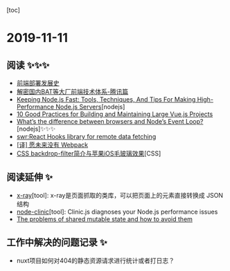 
[toc]

# 2019-11-11

## 阅读 ✨✨✨
* [前端部署发展史](https://juejin.im/post/5dc4ae67f265da4cfa7bbb9a)
* [解密国内BAT等大厂前端技术体系-腾讯篇](https://mp.weixin.qq.com/s/hisqcnv8g5XMOF6bzFV7pw)
* [Keeping Node.js Fast: Tools, Techniques, And Tips For Making High-Performance Node.js Servers](https://www.smashingmagazine.com/2018/06/nodejs-tools-techniques-performance-servers/)[nodejs]
* [10 Good Practices for Building and Maintaining Large Vue.js Projects](https://www.telerik.com/blogs/10-good-practices-building-maintaining-large-vuejs-projects)
* [What’s the difference between browsers and Node’s Event Loop?](https://developpaper.com/whats-the-difference-between-browsers-and-nodes-event-loop/)[nodejs]✨✨✨
* [swr:React Hooks library for remote data fetching](https://github.com/zeit/swr)
* [[译] 愿未来没有 Webpack](https://juejin.im/post/5d4bcdb7e51d453b386a62c6)
* [CSS backdrop-filter简介与苹果iOS毛玻璃效果](https://www.zhangxinxu.com/wordpress/2019/11/css-backdrop-filter/)[CSS]

## 阅读延伸 ✨
* [x-ray](https://github.com/matthewmueller/x-ray)[tool]: x-ray是页面抓取的类库，可以把页面上的元素直接转换成 JSON 结构
* [node-clinic](https://github.com/nearform/node-clinic)[tool]: Clinic.js diagnoses your Node.js performance issues 
* [The problems of shared mutable state and how to avoid them](https://2ality.com/2019/10/shared-mutable-state.html)

## 工作中解决的问题记录 ✨
* nuxt项目如何对404的静态资源请求进行统计或者打日志？
